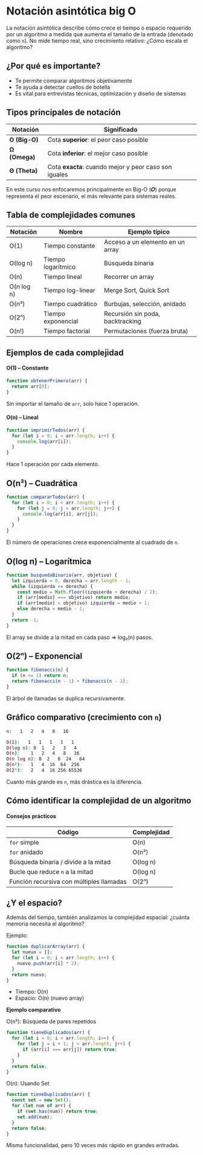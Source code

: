 # **Notación asintótica big O**

La notación asintótica describe cómo crece el tiempo o espacio requerido por un algoritmo a medida que aumenta el tamaño de la entrada (denotado como `n`).
No mide tiempo real, sino crecimiento relativo: ¿Cómo escala el algoritmo?



## ¿Por qué es importante?

- Te permite comparar algoritmos objetivamente
- Te ayuda a detectar cuellos de botella
- Es vital para entrevistas técnicas, optimización y diseño de sistemas



## Tipos principales de notación

| Notación      | Significado                                           |
| ------------- | ----------------------------------------------------- |
| **O (Big-O)** | Cota **superior**: el peor caso posible               |
| **Ω (Omega)** | Cota **inferior**: el mejor caso posible              |
| **Θ (Theta)** | Cota **exacta**: cuando mejor y peor caso son iguales |

En este curso nos enfocaremos principalmente en Big-O (𝑶) porque representa el peor escenario, el más relevante para sistemas reales.



## Tabla de complejidades comunes

|Notación|Nombre|Ejemplo típico|
|---|---|---|
|O(1)|Tiempo constante|Acceso a un elemento en un array|
|O(log n)|Tiempo logarítmico|Búsqueda binaria|
|O(n)|Tiempo lineal|Recorrer un array|
|O(n log n)|Tiempo log-linear|Merge Sort, Quick Sort|
|O(n²)|Tiempo cuadrático|Burbujas, selección, anidado|
|O(2ⁿ)|Tiempo exponencial|Recursión sin poda, backtracking|
|O(n!)|Tiempo factorial|Permutaciones (fuerza bruta)|



## Ejemplos de cada complejidad

#### O(1) – Constante
```js
function obtenerPrimero(arr) {
  return arr[0];
}
```
Sin importar el tamaño de `arr`, solo hace 1 operación.

#### O(n) – Lineal
```js
function imprimirTodos(arr) {
  for (let i = 0; i < arr.length; i++) {
    console.log(arr[i]);
  }
}
```
Hace 1 operación por cada elemento.

## O(n²) – Cuadrática
```js
function compararTodos(arr) {
  for (let i = 0; i < arr.length; i++) {
    for (let j = 0; j < arr.length; j++) {
      console.log(arr[i], arr[j]);
    }
  }
}
```
El número de operaciones crece exponencialmente al cuadrado de `n`.

## O(log n) – Logarítmica
```js
function busquedaBinaria(arr, objetivo) {
  let izquierda = 0, derecha = arr.length - 1;
  while (izquierda <= derecha) {
    const medio = Math.floor((izquierda + derecha) / 2);
    if (arr[medio] === objetivo) return medio;
    if (arr[medio] < objetivo) izquierda = medio + 1;
    else derecha = medio - 1;
  }
  return -1;
}
```
El array se divide a la mitad en cada paso ⇒ log₂(n) pasos.

## O(2ⁿ) – Exponencial
```js
function fibonacci(n) {
  if (n <= 1) return n;
  return fibonacci(n - 1) + fibonacci(n - 2);
}
```
El árbol de llamadas se duplica recursivamente.



## Gráfico comparativo (crecimiento con `n`)

```bash
n:   1   2   4   8   16

O(1):   1   1   1   1   1
O(log n): 0  1   2   3   4
O(n):    1   2   4   8   16
O(n log n): 0  2   8  24   64
O(n²):   1   4  16  64  256
O(2ⁿ):   2   4  16 256 65536
```
Cuanto más grande es `n`, más drástica es la diferencia.



## Cómo identificar la complejidad de un algoritmo

#### Consejos prácticos

| Código                                   | Complejidad |
| ---------------------------------------- | ----------- |
| `for` simple                             | O(n)        |
| `for` anidado                            | O(n²)       |
| Búsqueda binaria / divide a la mitad     | O(log n)    |
| Bucle que reduce `n` a la mitad          | O(log n)    |
| Función recursiva con múltiples llamadas | O(2ⁿ)       |



## ¿Y el espacio?

Además del tiempo, también analizamos la complejidad espacial: ¿cuánta memoria necesita el algoritmo?

Ejemplo:
```js
function duplicarArray(arr) {
  let nuevo = [];
  for (let i = 0; i < arr.length; i++) {
    nuevo.push(arr[i] * 2);
  }
  return nuevo;
}
```
- Tiempo: O(n) 
- Espacio: O(n) (nuevo array)

**Ejemplo comparativo**

O(n²): Búsqueda de pares repetidos
```js
function tieneDuplicados(arr) {
  for (let i = 0; i < arr.length; i++) {
    for (let j = i + 1; j < arr.length; j++) {
      if (arr[i] === arr[j]) return true;
    }
  }
  return false;
}
```

O(n): Usando Set
```js
function tieneDuplicados(arr) {
  const set = new Set();
  for (let num of arr) {
    if (set.has(num)) return true;
    set.add(num);
  }
  return false;
}
```
Misma funcionalidad, pero 10 veces más rápido en grandes entradas.



